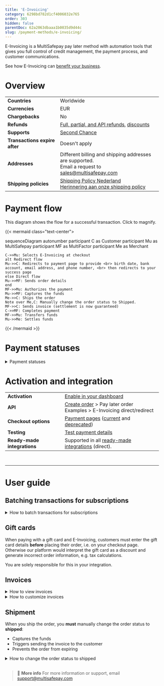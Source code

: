 ```yaml
---
title: 'E-Invoicing'
category: 6298bd782d1cf4006032e765
order: 303
hidden: false
parentDoc: 62a2063dbaaa1b0035d9d44c
slug: /payment-methods/e-invoicing/
---
```

E-Invoicing is a MultiSafepay pay later method with automation tools that gives you full control of credit management, the payment process, and customer communications.

See how E-Invoicing can [benefit your business](https://www.multisafepay.com/solutions/payment-methods/e-invoicing).

# Overview

|   |   |
|---|---|
| **Countries**  | Worldwide  | 
| **Currencies** | EUR  | 
| **Chargebacks**  | No | 
| **Refunds** | [Full, partial, and API refunds](/refunds/), [discounts](/discounts/) |
| **Supports** | [Second Chance](/second-chance/) |
| **Transactions expire after** | Doesn't apply |
| **Addresses** | Different billing and shipping addresses are supported. <br> Email a request to <sales@multisafepay.com> |
| **Shipping policies** | [Shipping Policy Nederland](https://www.multifactor.nl/voorwaarden/shipping-policies/) <br> [Herinnering aan onze shipping policy](https://mailchi.mp/922285f8ac13/herinnering-aan-onze-shipping-policy) |

# Payment flow

This diagram shows the flow for a successful transaction. Click to magnify.

{{< mermaid class="text-center">

sequenceDiagram
    autonumber
    participant C as Customer
    participant Mu as MultiSafepay
    participant MF as MultiFactor
    participant Me as Merchant

    C->>Mu: Selects E-Invoicing at checkout
    alt Redirect flow
    Mu->>C: Redirects to payment page to provide <br> birth date, bank account, email address, and phone number, <br> then redirects to your success page
    else Direct flow
    Mu->>MF: Sends order details
    end
    MF->>Mu: Authorizes the payment
    Mu->>MF: Captures the funds
    Me->>C: Ships the order
    Note over Me,C: Manually change the order status to Shipped. 
    MF->>C: Sends invoice (settlement is now guaranteed)
    C->>MF: Completes payment 
    MF->>Mu: Transfers funds 
    Mu->>Me: Settles funds

{{< /mermaid >}}
<br>  

# Payment statuses  

<details id="payment-statuses">
<summary>Payment statuses</summary>
<br>

**Order status:** Changes as the customer's order with you progresses towards shipment (independent of payment)

**Transaction status:** Changes as the funds progress towards settlement in your MultiSafepay balance

For more information, see [Payment statuses](/payment-statuses/).

| Description | Order status | Transaction status |
|---|---|---|
| **Payments** | | |
| MultiSafepay's risk analysis is in progress. <br> You can still cancel. | Initialized   | Initialized  |
| E-Invoicing has authorized the transaction. <br> You can no longer cancel; you can only refund. | Completed  | Initialized  |
| **Important**: [Manually change the order status to shipped](#shipment). You must ship to receive payment. | Shipped | Initialized |
| MultiSafepay has collected payment. | Completed    | Completed  |
| E-Invoicing declined the transaction. | Declined | Declined |
| The transaction has been cancelled. | Void/Cancelled | Void/Cancelled |
| The customer didn't complete payment. | Expired | Expired |
|**Refunds**|||
| Refund initiated. | Initialized | Initialized |
| Refund complete.  | Completed | Completed |

</details>

# Activation and integration

| | |
|---|---|
| **Activation** | [Enable in your dashboard](/payments/activating-payment-methods/#enable-in-dashboard) |
| **API** | [Create order](https://docs-api.multisafepay.com/reference/createorder) > Pay later order <br> Examples > E-Invoicing direct/redirect |
| **Checkout options** | [Payment pages](/payment-pages/) ([current](/payment-pages/activation/) and [deprecated](/payment-pages/deprecated/)) |
| **Testing** | [Test payment details](/testing/test-payment-details/#pay-later-methods) |
| **Ready-made integrations** | Supported in all [ready-made integrations](/integrations/ready-made/) (direct).  |
<br>

---

# User guide

## Batching transactions for subscriptions

<details id="how-to-batch-transactions-for-subscriptions">
<summary>How to batch transactions for subscriptions</summary>
<br>

To generate E-Invoicing transactions in batches for subscription payments:

1. Sign in to your [MultiSafepay dashboard](https://merchant.multisafepay.com).
2. Go to **E-Invoicing** > **Batches**. 
3. Upload a file in .xls, .xlsx or .csv format.
4. Follow the templates in your MultiSafepay dashboard.

</details>

## Gift cards

When paying with a gift card and E-Invoicing, customers must enter the gift card details **before** placing their order, i.e. on your checkout page. Otherwise our platform would interpret the gift card as a discount and generate incorrect order information, e.g. tax calculations.

You are solely responsible for this in your integration.

## Invoices

<details id="how-to-view-invoices">
<summary>How to view invoices</summary>
<br>

To see an overview of all successful transactions:

1. Sign in to your [MultiSafepay dashboard](https://merchant.multisafepay.com).
2. Go to **E-Invoicing** > **Invoices**. 

</details>

<details id="how-to-customize-invoices">
<summary>How to customize invoices</summary>
<br>

To customize invoices:

1. Sign in to your [MultiSafepay dashboard](https://merchant.multisafepay.com).
2. Go to **E-Invoicing** > **E-Invoicing generator**. 

The invoice is sent to the email address provided. 

</details>

## Shipment

When you ship the order, you **must** manually change the order status to **shipped**:

- Captures the funds
- Triggers sending the invoice to the customer
- Prevents the order from expiring

<details id="how-to-change-order-status-to-shipped">
<summary>How to change the order status to shipped</summary>
<br>

You can change the [order status](/payment-statuses/) from **completed** to **shipped**:

**In your dashboard**

1. Sign in to your [MultiSafepay dashboard](https://merchant.multisafepay.com).
2. Go to **Transactions** > **Transactions overview**.
3. Search for the transaction, and click to open the **Transaction details** page. 
4. Under **Order details**, click **Change order status**. 
5. Change the status to **shipped**.
6. Send the customer the track and trace details, if relevant.

**In your backend**

If you change the order status in your backend, the following [ready-made integrations](/integrations/ready-made/) pass the updated status to your dashboard automatically:

- Magento 2 and WooCommerce: When you set the order to **shipped** in your backend.
- Shopware 5: When you set the order to **delivered** in your backend.

For other ready-made integrations, make an [update order](https://docs-api.multisafepay.com/reference/updateorder) API request.

**Note:** Some third-party plugins may not support updating the status via our API.

</details>

<br>

> 📘 **More info**
> For more information or support, email <support@multisafepay.com>